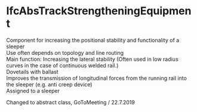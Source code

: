IfcAbsTrackStrengtheningEquipment
=================================
Component for increasing the positional stability and functionality of a
sleeper  
Use often depends on topology and line routing  
Main function: Increasing the lateral stability (Often used in low radius
curves in the case of continuous welded rail.)  
Dovetails with ballast  
Improves the transmission of longitudinal forces from the running rail into
the sleeper (e.g. anti creep device)  
Assigned to a sleeper  
  
Changed to abstract class, GoToMeeting / 22.7.2019  


